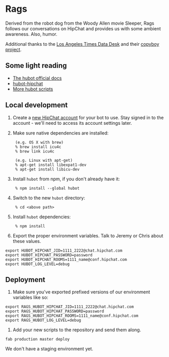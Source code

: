 # Rags

Derived from the robot dog from the Woody Allen movie Sleeper, Rags follows our conversations on HipChat and provides us with some ambient awareness. Also, humor.

Additional thanks to the [Los Angeles Times Data Desk](http://datadesk.latimes.com/) and their [copyboy project](https://github.com/datadesk/copyboy).

## Some light reading
* [The hubot official docs](http://hubot.github.com/)
* [hubot-hipchat](https://github.com/hipchat/hubot-hipchat)
* [More hubot scripts](https://github.com/github/hubot-scripts/tree/master/src/scripts)

## Local development
1. Create a [new HipChat account](https://www.hipchat.com/help/page/how-do-i-invite-other-users/) for your bot to use. Stay signed in to the account - we'll need to access its account settings later.

1. Make sure native dependencies are installed:

        (e.g. OS X with brew)
        % brew install icu4c
        % brew link icu4c

        (e.g. Linux with apt-get)
        % apt-get install libexpat1-dev
        % apt-get install libicu-dev

1. Install `hubot` from npm, if you don't already have it:

        % npm install --global hubot

1. Switch to the new `hubot` directory:

        % cd <above path>

1. Install `hubot` dependencies:

        % npm install

1. Export the proper environment variables. Talk to Jeremy or Chris about these values.
```
export HUBOT_HIPCHAT_JID=1111_2222@chat.hipchat.com
export HUBOT_HIPCHAT_PASSWORD=password
export HUBOT_HIPCHAT_ROOMS=1111_name@conf.hipchat.com
export HUBOT_LOG_LEVEL=debug
```

## Deployment
1. Make sure you've exported prefixed versions of our environment variables like so:
```
export RAGS_HUBOT_HIPCHAT_JID=1111_2222@chat.hipchat.com
export RAGS_HUBOT_HIPCHAT_PASSWORD=password
export RAGS_HUBOT_HIPCHAT_ROOMS=1111_name@conf.hipchat.com
export RAGS_HUBOT_LOG_LEVEL=debug
```

1. Add your new scripts to the repository and send them along.
```
fab production master deploy
```

We don't have a staging environment yet.